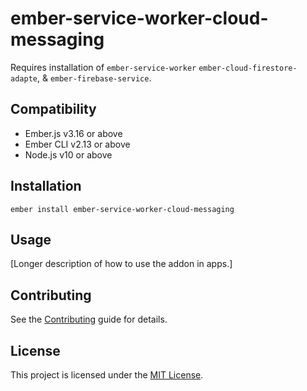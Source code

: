 ember-service-worker-cloud-messaging
==============================================================================

Requires installation of `ember-service-worker` `ember-cloud-firestore-adapte`, & `ember-firebase-service`.


Compatibility
------------------------------------------------------------------------------

* Ember.js v3.16 or above
* Ember CLI v2.13 or above
* Node.js v10 or above


Installation
------------------------------------------------------------------------------

```
ember install ember-service-worker-cloud-messaging
```


Usage
------------------------------------------------------------------------------

[Longer description of how to use the addon in apps.]


Contributing
------------------------------------------------------------------------------

See the [Contributing](CONTRIBUTING.md) guide for details.


License
------------------------------------------------------------------------------

This project is licensed under the [MIT License](LICENSE.md).
